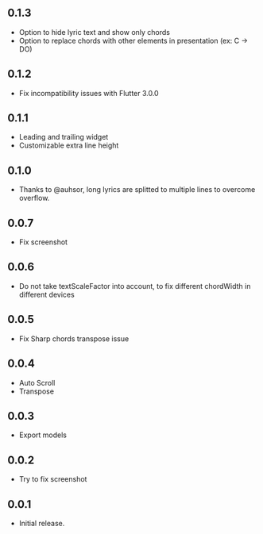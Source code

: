 ## 0.1.3
* Option to hide lyric text and show only chords
* Option to replace chords with other elements in presentation (ex: C -> DO)

## 0.1.2
* Fix incompatibility issues with Flutter 3.0.0

## 0.1.1
* Leading and trailing widget
* Customizable extra line height

## 0.1.0
* Thanks to @auhsor, long lyrics are splitted to multiple lines
   to overcome overflow.

## 0.0.7
* Fix screenshot

## 0.0.6
* Do not take textScaleFactor into account,
to fix different chordWidth in different devices

## 0.0.5
* Fix Sharp chords transpose issue

## 0.0.4
* Auto Scroll
* Transpose

## 0.0.3
* Export models

## 0.0.2
* Try to fix screenshot

## 0.0.1

* Initial release.
